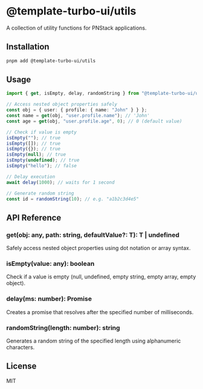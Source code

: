 # @template-turbo-ui/utils

A collection of utility functions for PNStack applications.

## Installation

```bash
pnpm add @template-turbo-ui/utils
```

## Usage

```typescript
import { get, isEmpty, delay, randomString } from "@template-turbo-ui/utils";

// Access nested object properties safely
const obj = { user: { profile: { name: "John" } } };
const name = get(obj, "user.profile.name"); // 'John'
const age = get(obj, "user.profile.age", 0); // 0 (default value)

// Check if value is empty
isEmpty(""); // true
isEmpty([]); // true
isEmpty({}); // true
isEmpty(null); // true
isEmpty(undefined); // true
isEmpty("hello"); // false

// Delay execution
await delay(1000); // waits for 1 second

// Generate random string
const id = randomString(10); // e.g. "a1b2c3d4e5"
```

## API Reference

### get(obj: any, path: string, defaultValue?: T): T | undefined

Safely access nested object properties using dot notation or array syntax.

### isEmpty(value: any): boolean

Check if a value is empty (null, undefined, empty string, empty array, empty object).

### delay(ms: number): Promise<void>

Creates a promise that resolves after the specified number of milliseconds.

### randomString(length: number): string

Generates a random string of the specified length using alphanumeric characters.

## License

MIT
